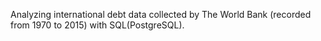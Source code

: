 Analyzing international debt data collected by The World Bank (recorded from 1970 to 2015) with SQL(PostgreSQL).
